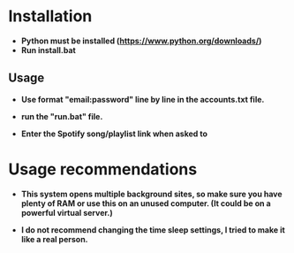 

#  Installation



- **Python must be installed (https://www.python.org/downloads/)**
- **Run install.bat**

## Usage 

- **Use format "email:password" line by line in the accounts.txt file.**


- **run the "run.bat" file.**

- **Enter the Spotify song/playlist link when asked to**


# Usage recommendations 

- **This system opens multiple background sites, so make sure you have plenty of RAM or use this on an unused computer. (It could be on a powerful virtual server.)**

- **I do not recommend changing the time sleep settings, I tried to make it like a real person.**
